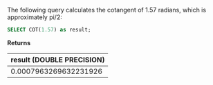 The following query calculates the cotangent of 1.57 radians, which is approximately pi/2:

``` sql
SELECT COT(1.57) as result;
```

**Returns**

| result (DOUBLE PRECISION) |
| :--- |
| 0.0007963269632231926 |
